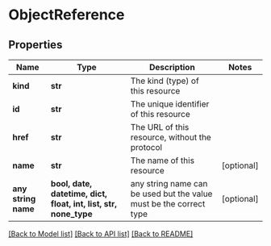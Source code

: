 # ObjectReference


## Properties
Name | Type | Description | Notes
------------ | ------------- | ------------- | -------------
**kind** | **str** | The kind (type) of this resource | 
**id** | **str** | The unique identifier of this resource | 
**href** | **str** | The URL of this resource, without the protocol | 
**name** | **str** | The name of this resource | [optional] 
**any string name** | **bool, date, datetime, dict, float, int, list, str, none_type** | any string name can be used but the value must be the correct type | [optional]

[[Back to Model list]](../README.md#documentation-for-models) [[Back to API list]](../README.md#documentation-for-api-endpoints) [[Back to README]](../README.md)


